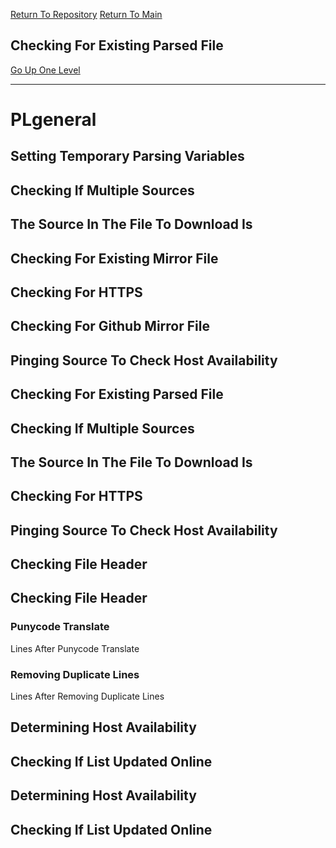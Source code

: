 [Return To Repository](https://github.com/DigitalWarrior/piholeparser/)
[Return To Main](https://github.com/DigitalWarrior/piholeparser/blob/master/RecentRunLogs/Mainlog.md)
## Checking For Existing Parsed File
[Go Up One Level](https://github.com/DigitalWarrior/piholeparser/blob/master/RecentRunLogs/TopLevelScripts/30-Processing-External-Blacklists.md)
____________________________________
# PLgeneral
## Setting Temporary Parsing Variables
## Checking If Multiple Sources
## The Source In The File To Download Is
## Checking For Existing Mirror File
## Checking For HTTPS
## Checking For Github Mirror File
## Pinging Source To Check Host Availability
## Checking For Existing Parsed File
## Checking If Multiple Sources
## The Source In The File To Download Is
## Checking For HTTPS
## Pinging Source To Check Host Availability
## Checking File Header
## Checking File Header
### Punycode Translate
 Lines After Punycode Translate
### Removing Duplicate Lines
 Lines After Removing Duplicate Lines
## Determining Host Availability
## Checking If List Updated Online
## Determining Host Availability
## Checking If List Updated Online
